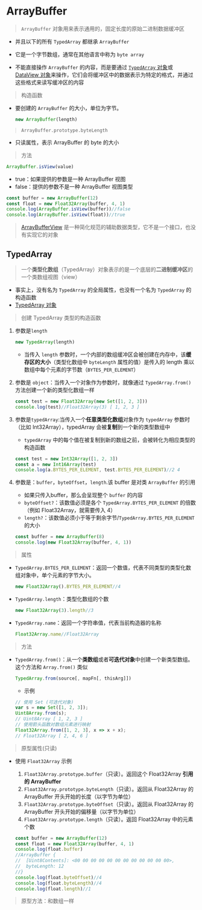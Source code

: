 # ArrayBuffer

> `ArrayBuffer` 对象用来表示通用的，固定长度的原始二进制数据缓冲区

* 并且以下的所有 `TypedArray` 都继承 `ArrayBuffer`

* 它是一个字节数组，通常在其他语言中称为 `byte array`
* 不能直接操作 `ArrayBuffer` 的内容，而是要通过 [`TypedArray` 对象](https://developer.mozilla.org/zh-CN/docs/Web/JavaScript/Reference/Global_Objects/TypedArray#try_it)或 [DataView 对象](https://developer.mozilla.org/zh-CN/docs/Web/JavaScript/Reference/Global_Objects/DataView)来操作，它们会将缓冲区中的数据表示为特定的格式，并通过这些格式来读写缓冲区的内容

>构造函数

* 要创建的 `ArrayBuffer` 的大小，单位为字节。

   ```js
   new ArrayBuffer(length)
   ```

>`ArrayBuffer.prototype.byteLength`

* 只读属性，表示 ArrayBuffer 的 byte 的大小

> 方法

```js
ArrayBuffer.isView(value)
```

* true：如果提供的参数是一种 ArrayBuffer 视图
* false：提供的参数不是一种 ArrayBuffer 视图类型

```js
const buffer = new ArrayBuffer(12)
const float = new Float32Array(buffer, 4, 1)
console.log(ArrayBuffer.isView(buffer))//false
console.log(ArrayBuffer.isView(float))//true
```

>[ArrayBufferView](https://developer.mozilla.org/zh-CN/docs/Web/API/ArrayBufferView) 是一种简化规范的辅助数据类型，它不是一个接口，也没有实现它的对象

## TypedArray

> 一个**类型化数组**（TypedArray）对象表示的是一个底层的**二进制缓冲区**的一个类数组视图（view）

* 事实上，没有名为 `TypedArray` 的全局属性，也没有一个名为 `TypedArray` 的构造函数
* [TypedArray 对象](https://developer.mozilla.org/zh-CN/docs/Web/JavaScript/Reference/Global_Objects/TypedArray#typedarray_%E5%AF%B9%E8%B1%A1)

> 创建 TypedArray 类型的构造函数

1. 参数是`length`

   ```js
   new TypedArray(length)
   ```

   * 当传入 `length` 参数时，一个内部的数组缓冲区会被创建在内存中，该**缓存区的大小**（类型化数组中 `byteLength` 属性的值）是传入的 length 乘以数组中每个元素的字节数（`BYTES_PER_ELEMENT`）

2. 参数是 `object`：当传入一个对象作为参数时，就像通过 `TypedArray.from()` 方法创建一个新的类型化数组一样

   ```js
   const test = new Float32Array(new Set([1, 2, 3]))
   console.log(test)//Float32Array(3) [ 1, 2, 3 ]
   ```

3. 参数是`typedArray`:当传入一个**任意类型化数组**对象作为 `typedArray` 参数时（比如 Int32Array），typedArray 会被**复制**到一个新的类型数组中
   * `typedArray` 中的每个值在被复制到新的数组之前，会被转化为相应类型的构造函数

   ```js
   const test = new Int32Array([1, 2, 3])
   const a = new Int16Array(test)
   console.log(a.BYTES_PER_ELEMENT, test.BYTES_PER_ELEMENT)//2 4
   ```

4. 参数是：`buffer`，`byteOffset`，`length`.该 buffer 是对类 `ArrayBuffer` 的引用
   * 如果只传入buffer，那么会呈现整个 `buffer` 的内容
   * `byteOffset?`：该数值必须是各个 `TypedArray.BYTES_PER_ELEMENT` 的倍数（例如 Float32Array，就需要传入 4）
   * `length?`：该数值必须小于等于剩余字节/`TypedArray.BYTES_PER_ELEMENT` 的大小

   ```js
   const buffer = new ArrayBuffer(8)
   console.log(new Float32Array(buffer, 4, 1))
   ```

> 属性

* `TypedArray.BYTES_PER_ELEMENT`：返回一个数值，代表不同类型的类型化数组对象中，单个元素的字节大小。

   ```js
   new Float32Array().BYTES_PER_ELEMENT//4
   ```

* `TypedArray.length`：类型化数组的个数

   ```js
   new Float32Array(3).length//3
   ```

* `TypedArray.name`：返回一个字符串值，代表当前构造器的名称

   ```js
   Float32Array.name//Float32Array
   ```

>方法

* `TypedArray.from()`：从一个**类数组**或者**可迭代对象**中创建一个新类型数组。这个方法和 `Array.from()` 类似

   ```js
   TypedArray.from(source[, mapFn[, thisArg]])
   ```

  * 示例

   ```js
   // 使用 Set (可迭代对象)
   var s = new Set([1, 2, 3]);
   Uint8Array.from(s);
   // Uint8Array [ 1, 2, 3 ]
   // 使用箭头函数对数组元素进行映射
   Float32Array.from([1, 2, 3], x => x + x);
   // Float32Array [ 2, 4, 6 ]
   ```

>原型属性(只读)

* 使用 `Float32Array` 示例
   1. `Float32Array.prototype.buffer`（只读）。返回这个 Float32Array **引用的 ArrayBuffer**
   2. `Float32Array.prototype.byteLength`（只读）。返回从 Float32Array 的 ArrayBuffer 开头开始的长度（以字节为单位）
   3. `Float32Array.prototype.byteOffset`（只读）。返回从 Float32Array 的 ArrayBuffer 开头开始的偏移量（以字节为单位）
   4. `Float32Array.prototype.length`（只读）。返回 Float32Array 中的元素个数

   ```js
  const buffer = new ArrayBuffer(12)
  const float = new Float32Array(buffer, 4, 1)
  console.log(float.buffer)
  //ArrayBuffer {
  //  [Uint8Contents]: <00 00 00 00 00 00 00 00 00 00 00 00>,
  //  byteLength: 12
  //}
  console.log(float.byteOffset)//4
  console.log(float.byteLength)//4
  console.log(float.length)//1
   ```

>原型方法：和数组一样
